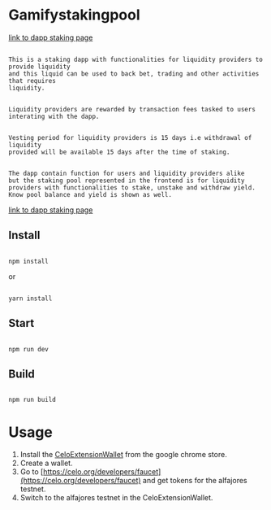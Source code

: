 # Gamifystakingpool

[link to dapp staking page](https://chuksremi15.github.io/gamifystakingpool/)

```

This is a staking dapp with functionalities for liquidity providers to provide liquidity
and this liquid can be used to back bet, trading and other activities that requires
liquidity.

```

```

Liquidity providers are rewarded by transaction fees tasked to users interating with the dapp.

```

```

Vesting period for liquidity providers is 15 days i.e withdrawal of liquidity
provided will be available 15 days after the time of staking.

```

```

The dapp contain function for users and liquidity providers alike
but the staking pool represented in the frontend is for liquidity
providers with functionalities to stake, unstake and withdraw yield.
Know pool balance and yield is shown as well.

```

[link to dapp staking page](https://chuksremi15.github.io/gamifystakingpool/)

## Install

```

npm install

```

or

```

yarn install

```

## Start

```

npm run dev

```

## Build

```

npm run build

```

# Usage

1. Install the [CeloExtensionWallet](https://chrome.google.com/webstore/detail/celoextensionwallet/kkilomkmpmkbdnfelcpgckmpcaemjcdh?hl=en) from the google chrome store.
2. Create a wallet.
3. Go to [https://celo.org/developers/faucet](https://celo.org/developers/faucet) and get tokens for the alfajores testnet.
4. Switch to the alfajores testnet in the CeloExtensionWallet.

```

```

```

```

